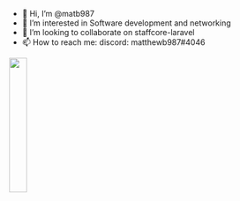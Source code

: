 - 👋 Hi, I’m @matb987
- 👀 I’m interested in Software development and networking
- 💞️ I’m looking to collaborate on staffcore-laravel
- 📫 How to reach me: discord: matthewb987#4046

<!---
matb987/matb987 is a ✨ special ✨ repository because its `README.md` (this file) appears on your GitHub profile.
You can click the Preview link to take a look at your changes.
--->
[<img src="https://user-images.githubusercontent.com/6333780/186259319-e9f994bb-4ad7-4e6e-bd79-f18be8037af1.png" aline="center" width="25%">](https://www.buymeacoffee.com/mbdevmatthew)

